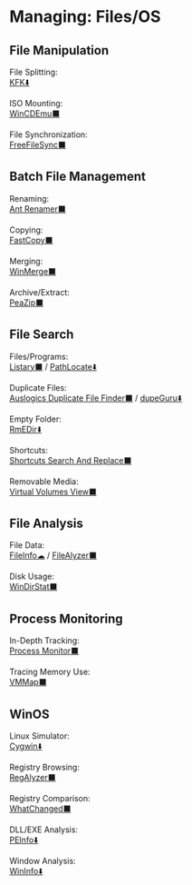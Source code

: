 # Managing: Files/OS

## File Manipulation

File Splitting:  
	[KFK⬇️](https://kcsoftwares.com/?kfk)

ISO Mounting:  
	[WinCDEmu⬛](http://wincdemu.sysprogs.org/)

File Synchronization:  
	[FreeFileSync⬛](https://freefilesync.org/)

## Batch File Management

Renaming:  
	[Ant Renamer️⬛](https://www.antp.be/software/renamer)

Copying:  
	[FastCopy⬛](https://fastcopy.jp/en/)

Merging:  
	[WinMerge⬛](https://winmerge.org/)

Archive/Extract:  
	[PeaZip⬛](https://www.peazip.org/)

## File Search

Files/Programs:  
	[Listary⬛](https://www.listary.com/) / 
	[PathLocate⬇️](http://www.pazera-software.com/products/path-locate/)

Duplicate Files:  
	[Auslogics Duplicate File Finder⬛](https://www.auslogics.com/en/software/duplicate-file-finder/) / 
	[dupeGuru⬇️](https://dupeguru.voltaicideas.net/)

Empty Folder:  
	[RmEDir⬇️](http://www.pazera-software.com/products/rmedir/)

Shortcuts:  
	[Shortcuts Search And Replace⬛](http://jacquelin.potier.free.fr/ShortcutsSearchAndReplace/)

Removable Media:  
	[Virtual Volumes View⬛](http://vvvapp.sourceforge.net/)

## File Analysis

File Data:  
	[FileInfo☁](https://fileinfo.com/) / 
	[FileAlyzer⬛](https://www.safer-networking.org/products/filealyzer/)

Disk Usage:  
	[WinDirStat⬛](https://windirstat.net/)

## Process Monitoring

In-Depth Tracking:  
	[Process Monitor⬛](https://docs.microsoft.com/en-us/sysinternals/downloads/procmon)

Tracing Memory Use:  
	[VMMap⬛](https://docs.microsoft.com/en-us/sysinternals/downloads/vmmap)

## WinOS

Linux Simulator:  
	[Cygwin⬇️](https://www.cygwin.com/)

Registry Browsing:  
	[RegAlyzer⬛](https://www.safer-networking.org/products/regalyzer/)

Registry Comparison:  
	[WhatChanged⬛](https://portableapps.com/apps/utilities/whatchanged-portable)

DLL/EXE Analysis:  
	[PEInfo⬇️](http://www.pazera-software.com/products/peinfo/)

Window Analysis:  
	[WinInfo⬇️](http://www.pazera-software.com/products/wininfo/)
